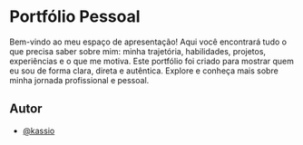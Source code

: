 # Portfólio Pessoal

Bem-vindo ao meu espaço de apresentação! Aqui você encontrará tudo o que precisa saber sobre mim: minha trajetória, habilidades, projetos, experiências e o que me motiva. Este portfólio foi criado para mostrar quem eu sou de forma clara, direta e autêntica. Explore e conheça mais sobre minha jornada profissional e pessoal.





## Autor

- [@kassio](https://github.com/kassiods)


